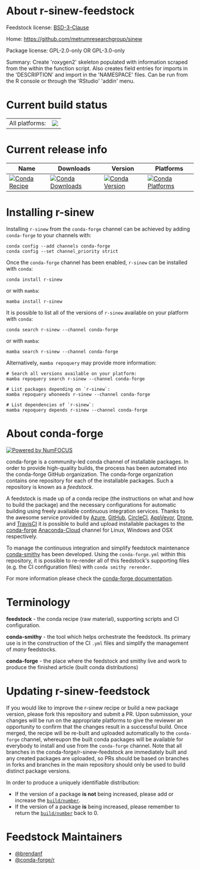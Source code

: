 About r-sinew-feedstock
=======================

Feedstock license: [BSD-3-Clause](https://github.com/conda-forge/r-sinew-feedstock/blob/main/LICENSE.txt)

Home: https://github.com/metrumresearchgroup/sinew

Package license: GPL-2.0-only OR GPL-3.0-only

Summary: Create 'roxygen2' skeleton populated with information scraped from the within the function script. Also creates field entries for imports in the 'DESCRIPTION' and import in the 'NAMESPACE' files. Can be run from the R console or through the 'RStudio' 'addin' menu.

Current build status
====================


<table><tr><td>All platforms:</td>
    <td>
      <a href="https://dev.azure.com/conda-forge/feedstock-builds/_build/latest?definitionId=10037&branchName=main">
        <img src="https://dev.azure.com/conda-forge/feedstock-builds/_apis/build/status/r-sinew-feedstock?branchName=main">
      </a>
    </td>
  </tr>
</table>

Current release info
====================

| Name | Downloads | Version | Platforms |
| --- | --- | --- | --- |
| [![Conda Recipe](https://img.shields.io/badge/recipe-r--sinew-green.svg)](https://anaconda.org/conda-forge/r-sinew) | [![Conda Downloads](https://img.shields.io/conda/dn/conda-forge/r-sinew.svg)](https://anaconda.org/conda-forge/r-sinew) | [![Conda Version](https://img.shields.io/conda/vn/conda-forge/r-sinew.svg)](https://anaconda.org/conda-forge/r-sinew) | [![Conda Platforms](https://img.shields.io/conda/pn/conda-forge/r-sinew.svg)](https://anaconda.org/conda-forge/r-sinew) |

Installing r-sinew
==================

Installing `r-sinew` from the `conda-forge` channel can be achieved by adding `conda-forge` to your channels with:

```
conda config --add channels conda-forge
conda config --set channel_priority strict
```

Once the `conda-forge` channel has been enabled, `r-sinew` can be installed with `conda`:

```
conda install r-sinew
```

or with `mamba`:

```
mamba install r-sinew
```

It is possible to list all of the versions of `r-sinew` available on your platform with `conda`:

```
conda search r-sinew --channel conda-forge
```

or with `mamba`:

```
mamba search r-sinew --channel conda-forge
```

Alternatively, `mamba repoquery` may provide more information:

```
# Search all versions available on your platform:
mamba repoquery search r-sinew --channel conda-forge

# List packages depending on `r-sinew`:
mamba repoquery whoneeds r-sinew --channel conda-forge

# List dependencies of `r-sinew`:
mamba repoquery depends r-sinew --channel conda-forge
```


About conda-forge
=================

[![Powered by
NumFOCUS](https://img.shields.io/badge/powered%20by-NumFOCUS-orange.svg?style=flat&colorA=E1523D&colorB=007D8A)](https://numfocus.org)

conda-forge is a community-led conda channel of installable packages.
In order to provide high-quality builds, the process has been automated into the
conda-forge GitHub organization. The conda-forge organization contains one repository
for each of the installable packages. Such a repository is known as a *feedstock*.

A feedstock is made up of a conda recipe (the instructions on what and how to build
the package) and the necessary configurations for automatic building using freely
available continuous integration services. Thanks to the awesome service provided by
[Azure](https://azure.microsoft.com/en-us/services/devops/), [GitHub](https://github.com/),
[CircleCI](https://circleci.com/), [AppVeyor](https://www.appveyor.com/),
[Drone](https://cloud.drone.io/welcome), and [TravisCI](https://travis-ci.com/)
it is possible to build and upload installable packages to the
[conda-forge](https://anaconda.org/conda-forge) [Anaconda-Cloud](https://anaconda.org/)
channel for Linux, Windows and OSX respectively.

To manage the continuous integration and simplify feedstock maintenance
[conda-smithy](https://github.com/conda-forge/conda-smithy) has been developed.
Using the ``conda-forge.yml`` within this repository, it is possible to re-render all of
this feedstock's supporting files (e.g. the CI configuration files) with ``conda smithy rerender``.

For more information please check the [conda-forge documentation](https://conda-forge.org/docs/).

Terminology
===========

**feedstock** - the conda recipe (raw material), supporting scripts and CI configuration.

**conda-smithy** - the tool which helps orchestrate the feedstock.
                   Its primary use is in the construction of the CI ``.yml`` files
                   and simplify the management of *many* feedstocks.

**conda-forge** - the place where the feedstock and smithy live and work to
                  produce the finished article (built conda distributions)


Updating r-sinew-feedstock
==========================

If you would like to improve the r-sinew recipe or build a new
package version, please fork this repository and submit a PR. Upon submission,
your changes will be run on the appropriate platforms to give the reviewer an
opportunity to confirm that the changes result in a successful build. Once
merged, the recipe will be re-built and uploaded automatically to the
`conda-forge` channel, whereupon the built conda packages will be available for
everybody to install and use from the `conda-forge` channel.
Note that all branches in the conda-forge/r-sinew-feedstock are
immediately built and any created packages are uploaded, so PRs should be based
on branches in forks and branches in the main repository should only be used to
build distinct package versions.

In order to produce a uniquely identifiable distribution:
 * If the version of a package **is not** being increased, please add or increase
   the [``build/number``](https://docs.conda.io/projects/conda-build/en/latest/resources/define-metadata.html#build-number-and-string).
 * If the version of a package **is** being increased, please remember to return
   the [``build/number``](https://docs.conda.io/projects/conda-build/en/latest/resources/define-metadata.html#build-number-and-string)
   back to 0.

Feedstock Maintainers
=====================

* [@brendanf](https://github.com/brendanf/)
* [@conda-forge/r](https://github.com/conda-forge/r/)

